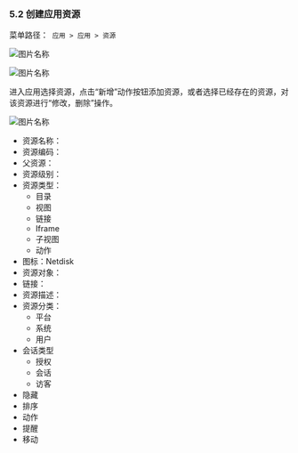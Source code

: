 ### 5.2 创建应用资源

菜单路径：` 应用 > 应用 > 资源`

![图片名称](https://attachments.tower.im/tower/00e2c0da1f3945a886bc70b81ca09a67?version=auto&filename=Clipboard%20Image.png)

![图片名称](https://attachments.tower.im/tower/dca19c982526492db1870c396e1dc790?version=auto&filename=Clipboard%20Image.png)


进入应用选择资源，点击“新增”动作按钮添加资源，或者选择已经存在的资源，对该资源进行“修改，删除”操作。

![图片名称](https://attachments.tower.im/tower/38ad3218b7df44e1b36c74e57938ea6b?version=auto&filename=Clipboard%20Image.png)

- 资源名称：
- 资源编码：
- 父资源：
- 资源级别：
- 资源类型：
  - 目录
  - 视图
  - 链接
  - Iframe
  - 子视图
  - 动作
- 图标：Netdisk
- 资源对象：
- 链接：
- 资源描述：
- 资源分类：
  - 平台
  - 系统
  - 用户
- 会话类型
  - 授权
  - 会话
  - 访客
- 隐藏
- 排序
- 动作
- 提醒
- 移动